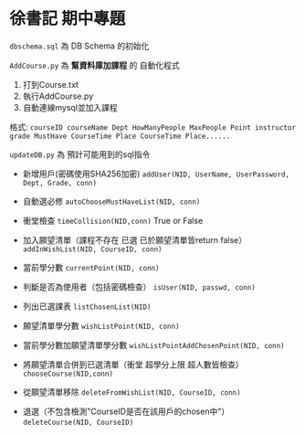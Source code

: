 # 徐書記 期中專題

`dbschema.sql` 為 DB Schema 的初始化

`AddCourse.py` 為 **幫資料庫加課程** 的 自動化程式

1. 打到Course.txt
2. 執行AddCourse.py
3. 自動連線mysql並加入課程

格式:
`courseID courseName Dept HowManyPeople MaxPeople Point instructor grade MustHave CourseTime Place CourseTime Place......`

`updateDB.py` 為 預計可能用到的sql指令

- 新增用戶(密碼使用SHA256加密)
`addUser(NID, UserName, UserPassword, Dept, Grade, conn)`

* 自動選必修
`autoChooseMustHaveList(NID, conn)`

* 衝堂檢查
`timeCollision(NID,conn)`
True or False

* 加入願望清單（課程不存在 已選 已於願望清單皆return false）
`addInWishList(NID, CourseID, conn)`

* 當前學分數
`currentPoint(NID, conn)`

* 判斷是否為使用者（包括密碼檢查）
`isUser(NID, passwd, conn)`

* 列出已選課表
`listChosenList(NID)`

* 願望清單學分數
`wishListPoint(NID, conn)`

* 當前學分數加願望清單學分數
`wishListPointAddChosenPoint(NID, conn)`

* 將願望清單合併到已選清單（衝堂 超學分上限 超人數皆檢查）
`chooseCourse(NID,conn)`

* 從願望清單移除
`deleteFromWishList(NID, CourseID, conn)`

- 退選（不包含檢測"CourseID是否在該用戶的chosen中"）
`deleteCourse(NID, CourseID)`
